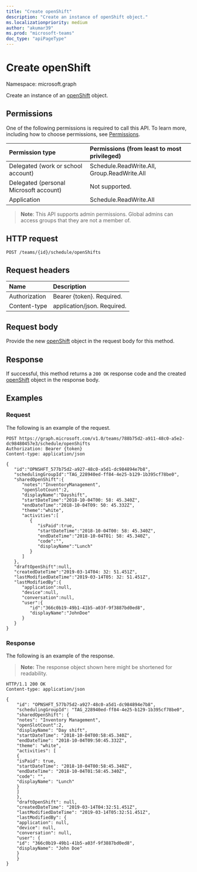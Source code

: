 ```yaml
---
title: "Create openShift"
description: "Create an instance of openShift object."
ms.localizationpriority: medium
author: "akumar39"
ms.prod: "microsoft-teams"
doc_type: "apiPageType"
---
```


# Create openShift

Namespace: microsoft.graph

Create an instance of an [openShift](../resources/openshift.md) object.

## Permissions

One of the following permissions is required to call this API. To learn more, including how to choose permissions, see [Permissions](/graph/permissions-reference).

| Permission type                        | Permissions (from least to most privileged) |
|:---------------------------------------|:--------------------------------------------|
| Delegated (work or school account)     | Schedule.ReadWrite.All, Group.ReadWrite.All |
| Delegated (personal Microsoft account) | Not supported. |
| Application                            | Schedule.ReadWrite.All |

> **Note**: This API supports admin permissions. Global admins can access groups that they are not a member of.

## HTTP request

<!-- { "blockType": "ignored" } -->

```http
POST /teams/{id}/schedule/openShifts
```
  
## Request headers

| Name      |Description|
|:----------|:----------|
| Authorization | Bearer {token}. Required. |
| Content-type | application/json. Required.|

## Request body

Provide the new [openShift](../resources/openshift.md) object in the request body for this method.

## Response

If successful, this method returns a `200 OK` response code and the created [openShift](../resources/openshift.md) object in the response body.

## Examples

### Request

The following is an example of the request.
<!-- {
  "blockType": "request", "name": "openshiftpost"
}-->

```http
POST https://graph.microsoft.com/v1.0/teams/788b75d2-a911-48c0-a5e2-dc98480457e3/schedule/openShifts
Authorization: Bearer {token}
Content-type: application/json

{
   "id":"OPNSHFT_577b75d2-a927-48c0-a5d1-dc984894e7b8",
   "schedulingGroupId":"TAG_228940ed-ff84-4e25-b129-1b395cf78be0",
   "sharedOpenShift":{
      "notes":"InventoryManagement",
      "openSlotCount":2,
      "displayName":"Dayshift",
      "startDateTime":"2018-10-04T00: 58: 45.340Z",
      "endDateTime":"2018-10-04T09: 50: 45.332Z",
      "theme":"white",
      "activities":[
         {
            "isPaid":true,
            "startDateTime":"2018-10-04T00: 58: 45.340Z",
            "endDateTime":"2018-10-04T01: 58: 45.340Z",
            "code":"",
            "displayName":"Lunch"
         }
      ]
   },
   "draftOpenShift":null,
   "createdDateTime":"2019-03-14T04: 32: 51.451Z",
   "lastModifiedDateTime":"2019-03-14T05: 32: 51.451Z",
   "lastModifiedBy":{
      "application":null,
      "device":null,
      "conversation":null,
      "user":{
         "id":"366c0b19-49b1-41b5-a03f-9f3887bd0ed8",
         "displayName":"JohnDoe"
      }
   }
}
```

### Response

The following is an example of the response.

> **Note:** The response object shown here might be shortened for readability.

<!-- {
  "blockType": "response",
  "truncated": true,
  "@odata.type": "microsoft.graph.openShift"
} -->

```http
HTTP/1.1 200 OK
Content-type: application/json

{
    "id": "OPNSHFT_577b75d2-a927-48c0-a5d1-dc984894e7b8",
    "schedulingGroupId": "TAG_228940ed-ff84-4e25-b129-1b395cf78be0",
    "sharedOpenShift": {
    "notes": "Inventory Management",
    "openSlotCount":2,
    "displayName": "Day shift",
    "startDateTime": "2018-10-04T00:58:45.340Z",
    "endDateTime": "2018-10-04T09:50:45.332Z",
    "theme": "white",
    "activities": [
    {
    "isPaid": true,
    "startDateTime": "2018-10-04T00:58:45.340Z",
    "endDateTime": "2018-10-04T01:58:45.340Z",
    "code": "",
    "displayName": "Lunch"
    }
    ]
    },
    "draftOpenShift": null,
    "createdDateTime": "2019-03-14T04:32:51.451Z",
    "lastModifiedDateTime": "2019-03-14T05:32:51.451Z",
    "lastModifiedBy": {
    "application": null,
    "device": null,
    "conversation": null,
    "user": {
    "id": "366c0b19-49b1-41b5-a03f-9f3887bd0ed8",
    "displayName": "John Doe"
    }
    }
}
```

<!-- uuid: 16cd6b66-4b1a-43a1-adaf-3a886856ed98
2019-02-04 14:57:30 UTC -->
<!-- {
  "type": "#page.annotation",
  "description": "Get openShift",
  "keywords": "",
  "section": "documentation",
  "tocPath": ""
}-->

